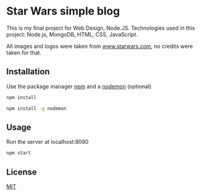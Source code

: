 # Star Wars simple blog

This is my final project for Web Design, Node.JS. Technologies used in this project: Node.js, MongoDB, HTML, CSS, JavaScript.

All images and logos were taken from www.starwars.com, no credits were taken for that.

## Installation

Use the package manager [npm](https://docs.npmjs.com/cli/v6/commands/npm-install) and a [nodemon](https://www.npmjs.com/package/nodemon) (optional)

```bash
npm install
```
```bash
npm install -g nodemon
```

## Usage

Run the server at localhost:8080

```bash
npm start
```

## License
[MIT](https://choosealicense.com/licenses/mit/)

